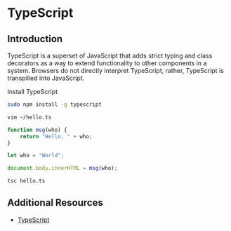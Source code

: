 # TypeScript

## Introduction

TypeScript is a superset of JavaScript that adds strict typing and class decorators as a way to extend functionality to other components in a system. Browsers do not directly interpret TypeScript, rather, TypeScript is transpilied into JavaScript.

Install TypeScript
```sh
sudo npm install -g typescript
```

```sh
vim ~/hello.ts
```


```ts
function msg(who) {
    return "Hello, " + who;
}

let who = "World";

document.body.innerHTML = msg(who);
```

```sh
tsc hello.ts
```

## Additional Resources

* [TypeScript](https://www.typescriptlang.org/)
